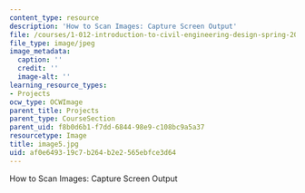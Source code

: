 ```yaml
---
content_type: resource
description: 'How to Scan Images: Capture Screen Output'
file: /courses/1-012-introduction-to-civil-engineering-design-spring-2002/af0e649319c7b264b2e2565ebfce3d64_image5.jpg
file_type: image/jpeg
image_metadata:
  caption: ''
  credit: ''
  image-alt: ''
learning_resource_types:
- Projects
ocw_type: OCWImage
parent_title: Projects
parent_type: CourseSection
parent_uid: f8b0d6b1-f7dd-6844-98e9-c108bc9a5a37
resourcetype: Image
title: image5.jpg
uid: af0e6493-19c7-b264-b2e2-565ebfce3d64
---
```

How to Scan Images: Capture Screen Output

